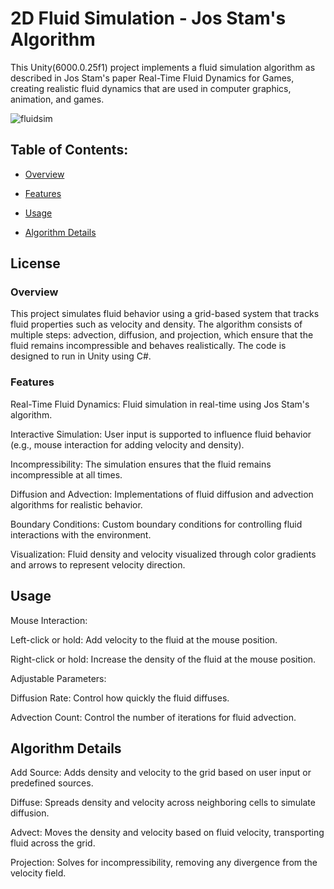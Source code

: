 # 2D Fluid Simulation - Jos Stam's Algorithm


This Unity(6000.0.25f1) project implements a fluid simulation algorithm as described in Jos Stam's paper Real-Time Fluid Dynamics for Games, creating realistic fluid dynamics that are used in computer graphics, animation, and games.


![fluidsim](https://media2.giphy.com/media/v1.Y2lkPTc5MGI3NjExem92NWl5dWNmcHA5Z2V1Zm5wb253MHBhdWI1eGgyZ3l3aGUwNGp3dSZlcD12MV9pbnRlcm5hbF9naWZfYnlfaWQmY3Q9Zw/Jv0xM2IEl4glcCKtQh/giphy.gif)


## Table of Contents:
- [Overview](#overview)

- [Features](#features)

- [Usage](#usage)

- [Algorithm Details](#algoritm-details)

## License

### Overview
This project simulates fluid behavior using a grid-based system that tracks fluid properties such as velocity and density. The algorithm consists of multiple steps: advection, diffusion, and projection, which ensure that the fluid remains incompressible and behaves realistically. The code is designed to run in Unity using C#.

### Features
Real-Time Fluid Dynamics: Fluid simulation in real-time using Jos Stam's algorithm.

Interactive Simulation: User input is supported to influence fluid behavior (e.g., mouse interaction for adding velocity and density).

Incompressibility: The simulation ensures that the fluid remains incompressible at all times.

Diffusion and Advection: Implementations of fluid diffusion and advection algorithms for realistic behavior.

Boundary Conditions: Custom boundary conditions for controlling fluid interactions with the environment.

Visualization: Fluid density and velocity visualized through color gradients and arrows to represent velocity direction.


## Usage
Mouse Interaction:

Left-click or hold: Add velocity to the fluid at the mouse position.

Right-click or hold: Increase the density of the fluid at the mouse position.

Adjustable Parameters:

Diffusion Rate: Control how quickly the fluid diffuses.

Advection Count: Control the number of iterations for fluid advection.



## Algorithm Details
Add Source: Adds density and velocity to the grid based on user input or predefined sources.

Diffuse: Spreads density and velocity across neighboring cells to simulate diffusion.

Advect: Moves the density and velocity based on fluid velocity, transporting fluid across the grid.

Projection: Solves for incompressibility, removing any divergence from the velocity field.
